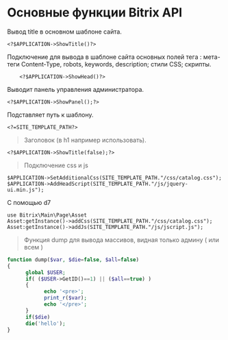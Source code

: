 
Основные функции Bitrix API
================


Вывод title в основном шаблоне сайта.
```
<?$APPLICATION->ShowTitle()?>
```
      
Подключение для вывода в шаблоне сайта основных полей тега : мета-теги Content-Type, robots, keywords, description; стили CSS; скрипты.
```
    <?$APPLICATION->ShowHead()?>
```    
Выводит панель управления администратора.
```
<?$APPLICATION->ShowPanel();?>
```

Подставляет путь к шаблону.
```
<?=SITE_TEMPLATE_PATH?>
```

> Заголовок (в h1 например использовать).
```
<?$APPLICATION->ShowTitle(false);?>
```

> Подключение css и js
```
$APPLICATION->SetAdditionalCss(SITE_TEMPLATE_PATH."/css/catalog.css");
$APPLICATION->AddHeadScript(SITE_TEMPLATE_PATH."/js/jquery-ui.min.js");
```

С помощью d7
```
use Bitrix\Main\Page\Asset
Asset:getInstance()->addCss(SITE_TEMPLATE_PATH."/css/catalog.css");
Asset:getInstance()->addJs(SITE_TEMPLATE_PATH."/js/jscript.js");
```


> Функция dump для вывода массивов, видная только админу ( или всем )
```php
function dump($var, $die=false, $all=false)
{
      global $USER;
      if( ($USER->GetID()==1) || ($all==true) )
      {
            echo '<pre>';
            print_r($var);
            echo '</pre>';
      }
      if($die)
      die('hello');
}
```
